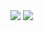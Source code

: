 <img src="https://capsule-render.vercel.app/api?type=wave&color=0:EEFF00,100:a82da8&height=300&section=header&text=capsule%20render&fontSize=90" />
<img src="https://img.shields.io/badge/Java-blue?style=flat&logo=Java&logoColor=white"/>

